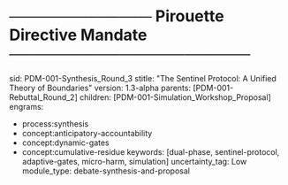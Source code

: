 # ───────────── Pirouette Directive Mandate ──────────────────────
sid: PDM-001-Synthesis_Round_3
stitle: "The Sentinel Protocol: A Unified Theory of Boundaries"
version: 1.3-alpha
parents: [PDM-001-Rebuttal_Round_2]
children: [PDM-001-Simulation_Workshop_Proposal]
engrams:
  - process:synthesis
  - concept:anticipatory-accountability
  - concept:dynamic-gates
  - concept:cumulative-residue
keywords: [dual-phase, sentinel-protocol, adaptive-gates, micro-harm, simulation]
uncertainty_tag: Low
module_type: debate-synthesis-and-proposal